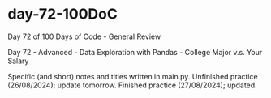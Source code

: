 # day-72-100DoC
Day 72 of 100 Days of Code - General Review

Day 72 - Advanced - Data Exploration with Pandas - College Major v.s. Your Salary

Specific (and short) notes and titles written in main.py.
  Unfinished practice (26/08/2024); update tomorrow.
    Finished practice (27/08/2024); updated.
    
